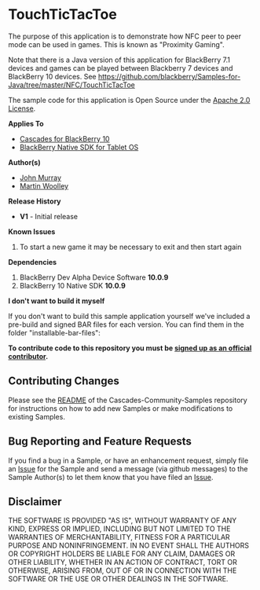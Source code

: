 # TouchTicTacToe

The purpose of this application is to demonstrate how NFC peer to peer mode can be used in games. This is known as "Proximity Gaming".

Note that there is a Java version of this application for BlackBerry 7.1 devices and games can be played between Blackberry 7 devices and BlackBerry 10 devices. See https://github.com/blackberry/Samples-for-Java/tree/master/NFC/TouchTicTacToe

The sample code for this application is Open Source under 
the [Apache 2.0 License](http://www.apache.org/licenses/LICENSE-2.0.html).

**Applies To**

* [Cascades for BlackBerry 10](https://bdsc.webapps.blackberry.com/cascades/)
* [BlackBerry Native SDK for Tablet OS](https://bdsc.webapps.blackberry.com/native/)

**Author(s)** 

* [John Murray](https://github.com/jcmurray)
* [Martin Woolley](https://github.com/mdwoolley)


**Release History**
* **V1** - Initial release

**Known Issues**
1. To start a new game it may be necessary to exit and then start again

**Dependencies**

1. BlackBerry Dev Alpha Device Software **10.0.9**
2. BlackBerry 10 Native SDK **10.0.9**

 
**I don't want to build it myself**

If you don't want to build this sample application yourself we've included a 
pre-build and signed BAR files for each version. You can find them in the 
folder "installable-bar-files":


**To contribute code to this repository you must be [signed up as an 
official contributor](http://blackberry.github.com/howToContribute.html).**


## Contributing Changes

Please see the [README](https://github.com/blackberry/Cascades-Community-Samples/blob/master/README.md) 
of the Cascades-Community-Samples repository for instructions on how to add new Samples or 
make modifications to existing Samples.


## Bug Reporting and Feature Requests

If you find a bug in a Sample, or have an enhancement request, simply file 
an [Issue](https://github.com/blackberry/Cascades-Community-Samples/issues) for 
the Sample and send a message (via github messages) to the Sample Author(s) to let 
them know that you have filed an [Issue](https://github.com/blackberry/Cascades-Community-Samples/issues).


## Disclaimer

THE SOFTWARE IS PROVIDED "AS IS", WITHOUT WARRANTY OF ANY KIND, EXPRESS OR IMPLIED, INCLUDING 
BUT NOT LIMITED TO THE WARRANTIES OF MERCHANTABILITY, FITNESS FOR A PARTICULAR PURPOSE 
AND NONINFRINGEMENT. IN NO EVENT SHALL THE AUTHORS OR COPYRIGHT HOLDERS BE LIABLE FOR 
ANY CLAIM, DAMAGES OR OTHER LIABILITY, WHETHER IN AN ACTION OF CONTRACT, TORT OR 
OTHERWISE, ARISING FROM, OUT OF OR IN CONNECTION WITH THE SOFTWARE OR THE USE OR 
OTHER DEALINGS IN THE SOFTWARE.